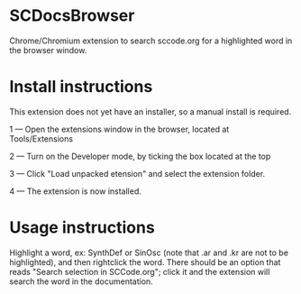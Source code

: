 SCDocsBrowser
=============

Chrome/Chromium extension to search sccode.org for a highlighted word in the browser window.

Install instructions
=============

This extension does not yet have an installer, so a manual install is required.

1 — Open the extensions window in the browser, located at Tools/Extensions

2 — Turn on the Developer mode, by ticking the box located at the top

3 — Click "Load unpacked etension" and select the extension folder.

4 — The extension is now installed.


Usage instructions
=============

Highlight a word, ex: SynthDef or SinOsc (note that .ar and .kr are not to be highlighted), and then rightclick the word. There should be an option that reads "Search selection in SCCode.org"; click it and the extension will search the word in the documentation.